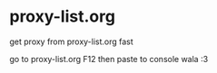 # proxy-list.org
get proxy from proxy-list.org fast

go to proxy-list.org F12 then paste to console wala :3
